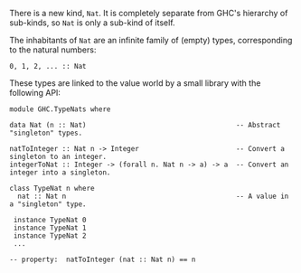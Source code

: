 
There is a new kind, `Nat`.  It is completely separate from GHC's hierarchy of sub-kinds, so `Nat` is only a sub-kind of itself.


The inhabitants of `Nat` are an infinite family of (empty) types, corresponding to the natural numbers:

```wiki
0, 1, 2, ... :: Nat
```


These types are linked to the value world by a small library with the following API:

```wiki
module GHC.TypeNats where

data Nat (n :: Nat)                                     -- Abstract "singleton" types.

natToInteger :: Nat n -> Integer                        -- Convert a singleton to an integer.
integerToNat :: Integer -> (forall n. Nat n -> a) -> a  -- Convert an integer into a singleton.

class TypeNat n where
  nat :: Nat n                                          -- A value in a "singleton" type.

 instance TypeNat 0
 instance TypeNat 1
 instance TypeNat 2
 ...

-- property:  natToInteger (nat :: Nat n) == n
```